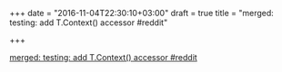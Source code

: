 +++
date = "2016-11-04T22:30:10+03:00"
draft = true
title = "merged: testing: add T.Context() accessor  #reddit"

+++

<p><a href="https://t.co/4pkEVcBWJY">merged: testing: add T.Context() accessor  #reddit</a></p>
